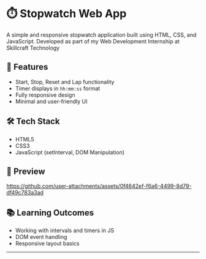 # ⏱️ Stopwatch Web App
A simple and responsive stopwatch application built using HTML, CSS, and JavaScript. Developed as part of my Web Development Internship at Skillcraft Technology

## 🚀 Features
- Start, Stop, Reset and Lap functionality
- Timer displays in `hh:mm:ss` format
- Fully responsive design
- Minimal and user-friendly UI

## 🛠️ Tech Stack
- HTML5
- CSS3
- JavaScript (setInterval, DOM Manipulation)

## 📸 Preview
https://github.com/user-attachments/assets/0f4642ef-f6a6-4499-8d79-df49c783a3ad

## 📚 Learning Outcomes
- Working with intervals and timers in JS
- DOM event handling
- Responsive layout basics
---
